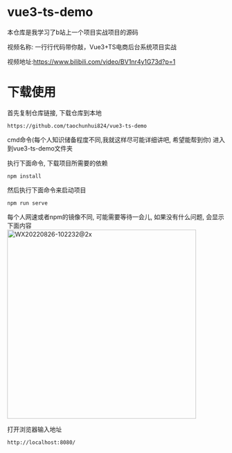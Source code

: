 # vue3-ts-demo
本仓库是我学习了b站上一个项目实战项目的源码

视频名称: 一行行代码带你敲，Vue3+TS电商后台系统项目实战

视频地址:https://www.bilibili.com/video/BV1nr4y1G73d?p=1

# 下载使用  
首先复制仓库链接, 下载仓库到本地  

```
https://github.com/taochunhui824/vue3-ts-demo
```  
cmd命令(每个人知识储备程度不同,我就这样尽可能详细讲吧, 希望能帮到你) 进入到vue3-ts-demo文件夹

执行下面命令, 下载项目所需要的依赖  

```
npm install
```
然后执行下面命令来启动项目  

```
npm run serve
```

每个人网速或者npm的镜像不同, 可能需要等待一会儿, 如果没有什么问题, 会显示下面内容  
<img width="436" alt="WX20220826-102232@2x" src="https://user-images.githubusercontent.com/21376192/186802970-f68d2654-c99f-43a6-acad-6afa359abb2b.png">  

打开浏览器输入地址  
```
http://localhost:8080/
```
